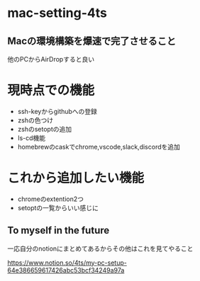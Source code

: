 # mac-setting-4ts

## Macの環境構築を爆速で完了させること
他のPCからAirDropすると良い

# 現時点での機能
- ssh-keyからgithubへの登録
- zshの色つけ
- zshのsetoptの追加
- ls-cd機能
- homebrewのcaskでchrome,vscode,slack,discordを追加

# これから追加したい機能
- chromeのextention2つ
- setoptの一覧からいい感じに

## To myself in the future
一応自分のnotionにまとめてあるからその他はこれを見てやること

https://www.notion.so/4ts/my-pc-setup-64e386659617426abc53bcf34249a97a
